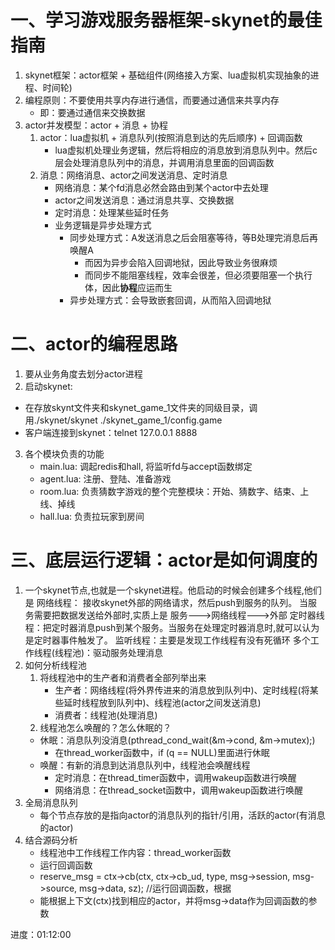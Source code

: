 # 一、学习游戏服务器框架-skynet的最佳指南
1. skynet框架：actor框架 + 基础组件(网络接入方案、lua虚拟机实现抽象的进程、时间轮)
2. 编程原则：不要使用共享内存进行通信，而要通过通信来共享内存 
    + 即：要通过通信来交换数据
3. actor并发模型：actor + 消息 + 协程
   1. actor：lua虚拟机 + 消息队列(按照消息到达的先后顺序) + 回调函数
       + lua虚拟机处理业务逻辑，然后将相应的消息放到消息队列中。然后c层会处理消息队列中的消息，并调用消息里面的回调函数
   2. 消息：网络消息、actor之间发送消息、定时消息
      + 网络消息：某个fd消息必然会路由到某个actor中去处理
      + actor之间发送消息：通过消息共享、交换数据
      + 定时消息：处理某些延时任务
      + 业务逻辑是异步处理方式
        + 同步处理方式：A发送消息之后会阻塞等待，等B处理完消息后再唤醒A
          + 而因为异步会陷入回调地狱，因此导致业务很麻烦
          + 而同步不能阻塞线程，效率会很差，但必须要阻塞一个执行体，因此**协程**应运而生
        + 异步处理方式：会导致嵌套回调，从而陷入回调地狱

# 二、actor的编程思路
1. 要从业务角度去划分actor进程
2. 启动skynet:
  + 在存放skynt文件夹和skynet_game_1文件夹的同级目录，调用./skynet/skynet ./skynet_game_1/config.game
  + 客户端连接到skynet：telnet 127.0.0.1 8888
3. 各个模块负责的功能
   + main.lua: 调起redis和hall, 将监听fd与accept函数绑定
   + agent.lua: 注册、登陆、准备游戏
   + room.lua: 负责猜数字游戏的整个完整模块：开始、猜数字、结束、上线、掉线
   + hall.lua: 负责拉玩家到房间

# 三、底层运行逻辑：actor是如何调度的
1. 一个skynet节点,也就是一个skynet进程。他启动的时候会创建多个线程,他们是
	网络线程：  接收skynet外部的网络请求，然后push到服务的队列。
				当服务需要把数据发送给外部时,实质上是 服务--->网络线程--->外部
	定时器线程：把定时器消息push到某个服务。当服务在处理定时器消息时,就可以认为是定时器事件触发了。
	监听线程：主要是发现工作线程有没有死循环
	多个工作线程(线程池)：驱动服务处理消息
2. 如何分析线程池
	1. 将线程池中的生产者和消费者全部列举出来
		+ 生产者：网络线程(将外界传进来的消息放到队列中)、定时线程(将某些延时线程放到队列中)、线程池(actor之间发送消息)
		+ 消费者：线程池(处理消息)
	2. 线程池怎么唤醒的？怎么休眠的？
    + 休眠：消息队列没消息(pthread_cond_wait(&m->cond, &m->mutex);) 
        + 在thread_worker函数中，if (q == NULL)里面进行休眠
    + 唤醒：有新的消息到达消息队列中，线程池会唤醒线程
      + 定时消息：在thread_timer函数中，调用wakeup函数进行唤醒
      + 网络消息：在thread_socket函数中，调用wakeup函数进行唤醒
3. 全局消息队列
	+ 每个节点存放的是指向actor的消息队列的指针/引用，活跃的actor(有消息的actor)
4. 结合源码分析
	+ 线程池中工作线程工作内容：thread_worker函数
	+ 运行回调函数
  	+ reserve_msg = ctx->cb(ctx, ctx->cb_ud, type, msg->session, msg->source, msg->data, sz);	//运行回调函数，根据
  	+ 能根据上下文(ctx)找到相应的actor，并将msg->data作为回调函数的参数



进度：01:12:00